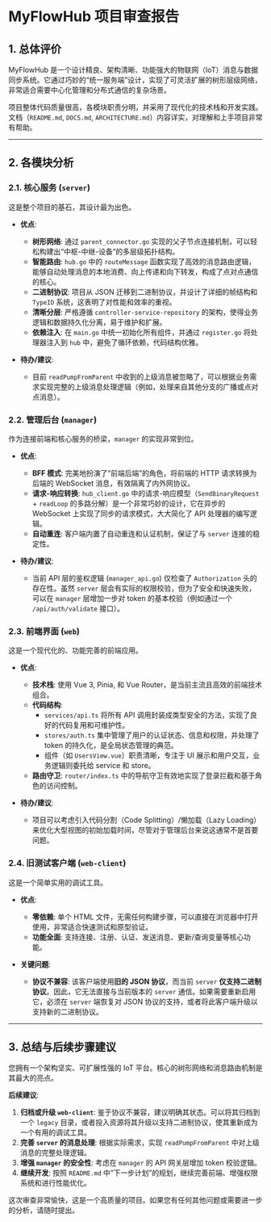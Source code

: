 # MyFlowHub 项目审查报告

## 1. 总体评价

MyFlowHub 是一个设计精良、架构清晰、功能强大的物联网（IoT）消息与数据同步系统。它通过巧妙的“统一服务端”设计，实现了可灵活扩展的树形层级网络，非常适合需要中心化管理和分布式通信的复杂场景。

项目整体代码质量很高，各模块职责分明，并采用了现代化的技术栈和开发实践。文档（`README.md`, `DOCS.md`, `ARCHITECTURE.md`）内容详实，对理解和上手项目非常有帮助。

---

## 2. 各模块分析

### 2.1. 核心服务 (`server`)

这是整个项目的基石，其设计最为出色。

*   **优点**:
    *   **树形网络**: 通过 `parent_connector.go` 实现的父子节点连接机制，可以轻松构建出“中枢-中继-设备”的多层级拓扑结构。
    *   **智能路由**: `hub.go` 中的 `routeMessage` 函数实现了高效的消息路由逻辑，能够自动处理消息的本地消费、向上传递和向下转发，构成了点对点通信的核心。
    *   **二进制协议**: 项目从 JSON 迁移到二进制协议，并设计了详细的帧结构和 `TypeID` 系统，这表明了对性能和效率的重视。
    *   **清晰分层**: 严格遵循 `controller-service-repository` 的架构，使得业务逻辑和数据持久化分离，易于维护和扩展。
    *   **依赖注入**: 在 `main.go` 中统一初始化所有组件，并通过 `register.go` 将处理器注入到 `hub` 中，避免了循环依赖，代码结构优雅。

*   **待办/建议**:
    *   目前 `readPumpFromParent` 中收到的上级消息被忽略了，可以根据业务需求实现完整的上级消息处理逻辑（例如，处理来自其他分支的广播或点对点消息）。

### 2.2. 管理后台 (`manager`)

作为连接前端和核心服务的桥梁，`manager` 的实现非常到位。

*   **优点**:
    *   **BFF 模式**: 完美地扮演了“前端后端”的角色，将前端的 HTTP 请求转换为后端的 WebSocket 消息，有效隔离了内外网协议。
    *   **请求-响应转换**: `hub_client.go` 中的请求-响应模型（`SendBinaryRequest` + `readLoop` 的多路分解）是一个非常巧妙的设计，它在异步的 WebSocket 上实现了同步的请求模式，大大简化了 API 处理器的编写逻辑。
    *   **自动重连**: 客户端内置了自动重连和认证机制，保证了与 `server` 连接的稳定性。

*   **待办/建议**:
    *   当前 API 层的鉴权逻辑 (`manager_api.go`) 仅检查了 `Authorization` 头的存在性。虽然 `server` 层会有实际的权限校验，但为了安全和快速失败，可以在 `manager` 层增加一步对 token 的基本校验（例如通过一个 `/api/auth/validate` 接口）。

### 2.3. 前端界面 (`web`)

这是一个现代化的、功能完善的前端应用。

*   **优点**:
    *   **技术栈**: 使用 Vue 3, Pinia, 和 Vue Router，是当前主流且高效的前端技术组合。
    *   **代码结构**:
        *   `services/api.ts` 将所有 API 调用封装成类型安全的方法，实现了良好的代码复用和可维护性。
        *   `stores/auth.ts` 集中管理了用户的认证状态、信息和权限，并处理了 token 的持久化，是全局状态管理的典范。
        *   组件（如 `UsersView.vue`）职责清晰，专注于 UI 展示和用户交互，业务逻辑则委托给 service 和 store。
    *   **路由守卫**: `router/index.ts` 中的导航守卫有效地实现了登录拦截和基于角色的访问控制。

*   **待办/建议**:
    *   项目可以考虑引入代码分割（Code Splitting）/懒加载（Lazy Loading）来优化大型视图的初始加载时间，尽管对于管理后台来说这通常不是首要问题。

### 2.4. 旧测试客户端 (`web-client`)

这是一个简单实用的调试工具。

*   **优点**:
    *   **零依赖**: 单个 HTML 文件，无需任何构建步骤，可以直接在浏览器中打开使用，非常适合快速测试和原型验证。
    *   **功能全面**: 支持连接、注册、认证、发送消息、更新/查询变量等核心功能。

*   **关键问题**:
    *   **协议不兼容**: 该客户端使用**旧的 JSON 协议**，而当前 `server` **仅支持二进制协议**。因此，它无法直接与当前版本的 `server` 通信。如果需要重新启用它，必须在 `server` 端恢复对 JSON 协议的支持，或者将此客户端升级以支持新的二进制协议。

---

## 3. 总结与后续步骤建议

您拥有一个架构坚实、可扩展性强的 IoT 平台。核心的树形网络和消息路由机制是其最大的亮点。

**后续建议**:

1.  **归档或升级 `web-client`**: 鉴于协议不兼容，建议明确其状态。可以将其归档到一个 `legacy` 目录，或者投入资源将其升级以支持二进制协议，使其重新成为一个有用的调试工具。
2.  **完善 `server` 的消息处理**: 根据实际需求，实现 `readPumpFromParent` 中对上级消息的完整处理逻辑。
3.  **增强 `manager` 的安全性**: 考虑在 `manager` 的 API 网关层增加 token 校验逻辑。
4.  **继续开发**: 按照 `README.md` 中“下一步计划”的规划，继续完善前端、增强权限系统和进行性能优化。

这次审查非常愉快，这是一个高质量的项目。如果您有任何其他问题或需要进一步的分析，请随时提出。